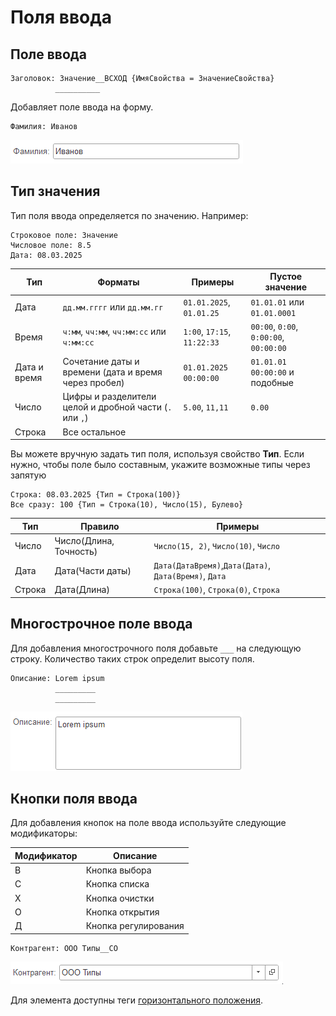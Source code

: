 # Поля ввода

## Поле ввода

```text
Заголовок: Значение__ВСХОД {ИмяСвойства = ЗначениеСвойства}
          __________
```

Добавляет поле ввода на форму.

```text
Фамилия: Иванов
```

<kbd> ![Однострочное поле ввода](./_images/input-simple.png) </kbd>

## Тип значения

Тип поля ввода определяется по значению. Например:

```text
Строковое поле: Значение
Числовое поле: 8.5
Дата: 08.03.2025
```

| Тип          | Форматы                                                 | Примеры                     | Пустое значение                        |
| ------------ | ------------------------------------------------------- | --------------------------- | -------------------------------------- |
| Дата         | `дд.мм.гггг` или `дд.мм.гг`                             | `01.01.2025`, `01.01.25`    | `01.01.01` или `01.01.0001`            |
| Время        | `ч:мм`, `чч:мм`, `чч:мм:сс` или `ч:мм:сс`               | `1:00`, `17:15`, `11:22:33` | `00:00`, `0:00`, `0:00:00`, `00:00:00` |
| Дата и время | Сочетание даты и времени (дата и время через пробел)    | `01.01.2025 00:00:00`       | `01.01.01 00:00:00` и подобные         |
| Число        | Цифры и разделители целой и дробной части (`.` или `,`) | `5.00`, `11,11`             | `0.00`                                 |
| Строка       | Все остальное                                           |                             |                                        |

Вы можете вручную задать тип поля, используя свойство **Тип**. Если нужно, чтобы поле было составным, укажите возможные типы через запятую

```text
Строка: 08.03.2025 {Тип = Строка(100)}
Все сразу: 100 {Тип = Строка(10), Число(15), Булево}
```

| Тип    | Правило                | Примеры                                               |
| ------ | ---------------------- | ----------------------------------------------------- |
| Число  | Число(Длина, Точность) | `Число(15, 2)`, `Число(10)`, `Число`                  |
| Дата   | Дата(Части даты)       | `Дата(ДатаВремя)`,`Дата(Дата)`, `Дата(Время)`, `Дата` |
| Строка | Дата(Длина)            | `Строка(100)`, `Строка(0)`, `Строка`                  |

## Многострочное поле ввода

Для добавления многострочного поля добавьте `___` на следующую строку. Количество таких строк определит высоту поля.

```text
Описание: Lorem ipsum
          _________
          _________
```

<kbd> ![Многострочное поле ввода](./_images/input-multi.png) </kbd>

## Кнопки поля ввода

Для добавления кнопок на поле ввода используйте следующие модификаторы:

| Модификатор | Описание             |
| ----------- | -------------------- |
| В           | Кнопка выбора        |
| С           | Кнопка списка        |
| Х           | Кнопка очистки       |
| О           | Кнопка открытия      |
| Д           | Кнопка регулирования |

```text
Контрагент: ООО Типы__СО
```

<kbd>![Поле с выбором](./_images/input-select.png)</kbd>

Для элемента доступны теги [горизонтального положения](ГоризонтальноеПоложение.md).

